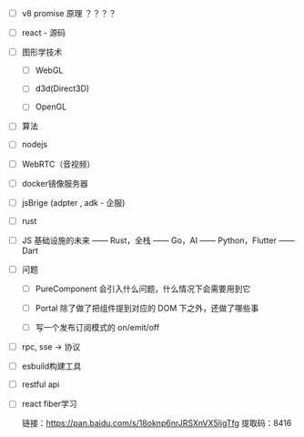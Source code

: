 - [ ] v8 promise 原理 ？？？？

- [ ] react - 源码

- [ ] 图形学技术
  
  - [ ] WebGL
  
  - [ ] d3d(Direct3D)
  
  - [ ] OpenGL

- [ ] 算法

- [ ] nodejs

- [ ] WebRTC（音视频）

- [ ] docker镜像服务器

- [ ] jsBrige (adpter , adk - 企服)

- [ ] rust

- [ ] JS 基础设施的未来 —— Rust，全栈 —— Go，AI —— Python，Flutter —— Dart

- [ ] 问题
  
  - [ ] PureComponent 会引入什么问题，什么情况下会需要用到它
  
  - [ ] Portal 除了做了把组件提到对应的 DOM 下之外，还做了哪些事
  
  - [ ] 写一个发布订阅模式的 on/emit/off

- [ ] rpc, sse -> 协议

- [ ] esbuild构建工具

- [ ] restful api

- [ ] react fiber学习
  
  链接：https://pan.baidu.com/s/18oknp6nrJRSXnVX5ljgTfg 
  提取码：8416 
